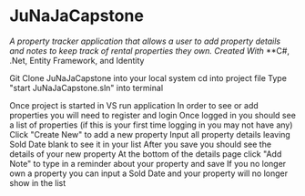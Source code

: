 # JuNaJaCapstone

*A property tracker application that allows a user to add property details and notes to keep track of rental*
*properties they own.*
*Created With*
**C#, .Net, Entity Framework, and Identity 

Git Clone JuNaJaCapstone into your local system
cd into project file
Type "start JuNaJaCapstone.sln" into terminal

Once project is started in VS run application
In order to see or add properties you will need to register and login
Once logged in you should see a list of properties (if this is your first time logging in you may not have any)
Click "Create New" to add a new property
Input all property details leaving Sold Date blank to see it in your list
After you save you should see the details of your new property
At the bottom of the details page click "Add Note" to type in a reminder about your property and save
If you no longer own a property you can input a Sold Date and your property will no longer show in the list


